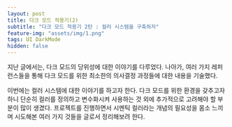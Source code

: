 ```yaml
---
layout: post
title: 다크 모드 적용기(2)
subtitle: "다크 모드 적용기 2탄 : 컬러 시스템을 구축하자"
feature-img: "assets/img/1.png"
tags: UI DarkMode
hidden: false
---
```


지난 글에서는, 다크 모드의 당위성에 대한 이야기를 다루었다. 나아가, 여러 가지 레퍼런스들을 통해 다크 모드를 위한 최소한의 의사결정 과정들에 대한 내용을 기술했다.

이번에는 컬러 시스템에 대한 이야기를 하고자 한다. 다크 모드를 위한 환경을 갖추고자 하니 단순히 컬러를 정의하고 변수화시켜 사용하는 것 외에 추가적으로 고려해야 할 부분이 많이 생겼다. 프로젝트를 진행하면서 시멘틱 컬러라는 개념의 필요성을 몸소 느끼며 시도해본 여러 가지 것들을 글로서 정리해보려 한다.